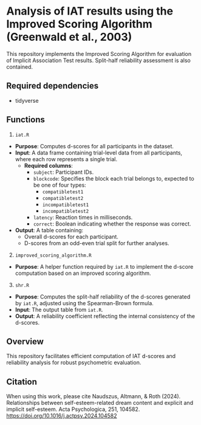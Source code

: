 # Analysis of IAT results using the Improved Scoring Algorithm (Greenwald et al., 2003)
This repository implements the Improved Scoring Algorithm for evaluation of Implicit Association Test results. Split-half reliability assessment is also contained. 

## Required dependencies
* tidyverse



## Functions  

1. `iat.R`  
- **Purpose**: Computes d-scores for all participants in the dataset.  
- **Input**: A data frame containing trial-level data from all participants, where each row represents a single trial.  
  - **Required columns**:  
    - `subject`: Participant IDs.  
    - `blockcode`: Specifies the block each trial belongs to, expected to be one of four types:  
      - `compatibletest1`  
      - `compatibletest2`  
      - `incompatibletest1`  
      - `incompatibletest2`  
    - `latency`: Reaction times in milliseconds.  
    - `correct`: Boolean indicating whether the response was correct.  
- **Output**: A table containing:  
  - Overall d-scores for each participant.  
  - D-scores from an odd-even trial split for further analyses.  

2. `improved_scoring_algorithm.R`  
- **Purpose**: A helper function required by `iat.R` to implement the d-score computation based on an improved scoring algorithm.  

3. `shr.R`  
- **Purpose**: Computes the split-half reliability of the d-scores generated by `iat.R`, adjusted using the Spearman-Brown formula.  
- **Input**: The output table from `iat.R`.  
- **Output**: A reliability coefficient reflecting the internal consistency of the d-scores.

## Overview  
This repository facilitates efficient computation of IAT d-scores and reliability analysis for robust psychometric evaluation.  

## Citation
When using this work, please cite Naudszus, Altmann, & Roth (2024). Relationships between self-esteem-related dream content and explicit and implicit self-esteem. Acta Psychologica, 251, 104582. https://doi.org/10.1016/j.actpsy.2024.104582


